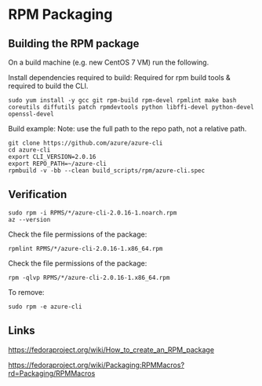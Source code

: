 RPM Packaging
================

Building the RPM package
------------------------

On a build machine (e.g. new CentOS 7 VM) run the following.

Install dependencies required to build:
Required for rpm build tools & required to build the CLI.
```
sudo yum install -y gcc git rpm-build rpm-devel rpmlint make bash coreutils diffutils patch rpmdevtools python libffi-devel python-devel openssl-devel
```

Build example:
Note: use the full path to the repo path, not a relative path.
```
git clone https://github.com/azure/azure-cli
cd azure-cli
export CLI_VERSION=2.0.16
export REPO_PATH=~/azure-cli
rpmbuild -v -bb --clean build_scripts/rpm/azure-cli.spec
```

Verification
------------

```
sudo rpm -i RPMS/*/azure-cli-2.0.16-1.noarch.rpm
az --version
```

Check the file permissions of the package:  
```
rpmlint RPMS/*/azure-cli-2.0.16-1.x86_64.rpm
```

Check the file permissions of the package:  
```
rpm -qlvp RPMS/*/azure-cli-2.0.16-1.x86_64.rpm
```

To remove:  
```
sudo rpm -e azure-cli
```

Links
-----

https://fedoraproject.org/wiki/How_to_create_an_RPM_package

https://fedoraproject.org/wiki/Packaging:RPMMacros?rd=Packaging/RPMMacros

